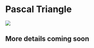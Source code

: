 # Pascal Triangle

![](https://www.codedrome.com/wp-content/uploads/2019/06/pascalstriangle_banner.png)

## More details coming soon
